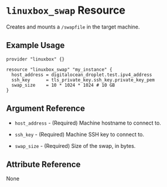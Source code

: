 # `linuxbox_swap` Resource

Creates and mounts a `/swapfile` in the target machine.

## Example Usage

```hcl
provider "linuxbox" {}

resource "linuxbox_swap" "my_instance" {
  host_address = digitalocean_droplet.test.ipv4_address
  ssh_key      = tls_private_key.ssh_key.private_key_pem
  swap_size    = 10 * 1024 * 1024 # 10 GB
}
```

## Argument Reference

* `host_address` - (Required) Machine hostname to connect to.
* `ssh_key`      - (Required) Machine SSH key to connect to.

* `swap_size`    - (Required) Size of the swap, in bytes.

## Attribute Reference

None
